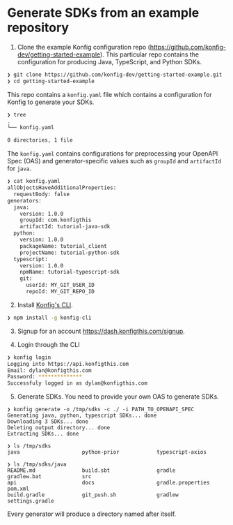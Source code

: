 # Generate SDKs from an example repository

1. Clone the example Konfig configuration repo
   (https://github.com/konfig-dev/getting-started-example). This particular repo contains
   the configuration for producing Java, TypeScript, and Python SDKs.

```bash
❯ git clone https://github.com/konfig-dev/getting-started-example.git
❯ cd getting-started-example
```

This repo contains a `konfig.yaml` file which contains a configuration for
Konfig to generate your SDKs.

```bash
❯ tree
.
└── konfig.yaml

0 directories, 1 file
```

The `konfig.yaml` contains configurations for preprocessing your OpenAPI Spec
(OAS) and generator-specific values such as `groupId` and `artifactId` for
`java`.

```bash
❯ cat konfig.yaml
allObjectsHaveAdditionalProperties:
  requestBody: false
generators:
  java:
    version: 1.0.0
    groupId: com.konfigthis
    artifactId: tutorial-java-sdk
  python:
    version: 1.0.0
    packageName: tutorial_client
    projectName: tutorial-python-sdk
  typescript:
    version: 1.0.0
    npmName: tutorial-typescript-sdk
    git:
      userId: MY_GIT_USER_ID
      repoId: MY_GIT_REPO_ID
```

2. Install [Konfig's CLI](https://www.npmjs.com/package/konfig-cli).

```bash
❯ npm install -g konfig-cli
```

3. Signup for an account https://dash.konfigthis.com/signup.

4. Login through the CLI

```bash
❯ konfig login
Logging into https://api.konfigthis.com
Email: dylan@konfigthis.com
Password: **************
Successfuly logged in as dylan@konfigthis.com
```

5. Generate SDKs. You need to provide your own OAS to generate SDKs.

```
❯ konfig generate -o /tmp/sdks -c ./ -i PATH_TO_OPENAPI_SPEC
Generating java, python, typescript SDKs... done
Downloading 3 SDKs... done
Deleting output directory... done
Extracting SDKs... done

❯ ls /tmp/sdks
java                    python-prior            typescript-axios

❯ ls /tmp/sdks/java
README.md               build.sbt               gradle                  gradlew.bat             src
api                     docs                    gradle.properties       pom.xml
build.gradle            git_push.sh             gradlew                 settings.gradle
```

Every generator will produce a directory named after itself.
